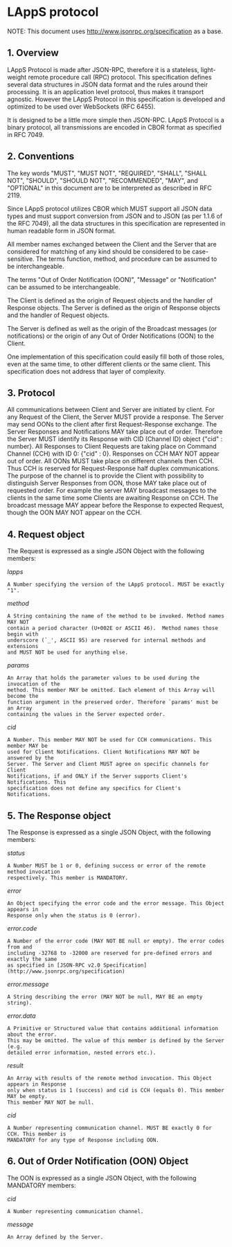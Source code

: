 # LAppS protocol

NOTE: This document uses http://www.jsonrpc.org/specification as a base. 

## 1. Overview

  LAppS Protocol is made after JSON-RPC, therefore it is a stateless, light-weight
remote procedure call (RPC) protocol. This specification defines several data 
structures in JSON data format and the rules around their processing. It is an 
application level protocol, thus makes it transport agnostic. However the LAppS
Protocol in this specification is developed and optimized to be used over 
WebSockets (RFC 6455).

  It is designed to be a little more simple then JSON-RPC. LAppS Protocol is a 
binary protocol, all transmissions are encoded in CBOR format as specified in 
RFC 7049.

## 2. Conventions

  The key words "MUST", "MUST NOT", "REQUIRED", "SHALL", "SHALL NOT", "SHOULD", 
"SHOULD NOT", "RECOMMENDED", "MAY", and "OPTIONAL" in this document are to be 
interpreted as described in RFC 2119.

  Since LAppS protocol utilizes CBOR which MUST support all JSON data types 
and must support conversion from JSON and to JSON (as per 1.1.6 of the RFC 7049), 
all the data structures in this specification are represented in human readable 
form in JSON format.


  All member names exchanged between the Client and the Server that are 
considered for matching of any kind should be considered to be case-sensitive. 
The terms function, method, and procedure can be assumed to be interchangeable.

  The terms "Out of Order Notification (OON)", "Message" or "Notification" can
be assumed to be interchangeable.

  The Client is defined as the origin of Request objects and the handler of 
Response objects. The Server is defined as the origin of Response objects
and the handler of Request objects. 

  The Server is defined as well as the origin of the Broadcast messages (or 
notifications) or the origin of any Out of Order Notifications (OON) to the Client.

  One implementation of this specification could easily fill both of those roles, 
even at the same time, to other different clients or the same client. This 
specification does not address that layer of complexity.

## 3. Protocol 
  All communications between Client and Server are initiated by client. For any 
Request of the Client, the Server MUST provide a response. The Server may send
OONs to the client after first Request-Response exchange. The Server Responses
and Notifications MAY take place out of order. Therefore the Server MUST 
identify its Response with CID (Channel ID) object {"cid" : number}. All 
Responses to Client Requests are taking place on Command Channel (CCH) with ID 0: 
{"cid" : 0}. Responses on CCH MAY NOT appear out of order. All OONs MUST take 
place on different channels then CCH. Thus CCH is reserved for Request-Response
half duplex communications. The purpose of the channel is to provide the Client 
with possibility to distinguish Server Responses from OON, those MAY take place 
out of requested order. For example the server  MAY broadcast messages to the 
clients in the  same time some Clients are awaiting Response on CCH. The 
broadcast message MAY appear before the Response to expected Request, though the
OON MAY NOT appear on the CCH. 


## 4. Request object

  The Request is expressed as a single JSON Object with the following members:

  *lapps*

    A Number specifying the version of the LAppS protocol. MUST be exactly "1".
  
  *method*

    A String containing the name of the method to be invoked. Method names MAY NOT
    contain a period character (U+002E or ASCII 46).  Method names those begin with
    underscore (`_', ASCII 95) are reserved for internal methods and extensions
    and MUST NOT be used for anything else.

  *params*

    An Array that holds the parameter values to be used during the invocation of the
    method. This member MAY be omitted. Each element of this Array will become the
    function argument in the preserved order. Therefore `params' must be an Array
    containing the values in the Server expected order.

  *cid*

    A Number. This member MAY NOT be used for CCH communications. This member MAY be
    used for Client Notifications. Client Notifications MAY NOT be answered by the
    Server. The Server and Client MUST agree on specific channels for Client
    Notifications, if and ONLY if the Server supports Client's Notifications. This
    specification does not define any specifics for Client's Notifications.

## 5. The Response object
  The Response is expressed as a single JSON Object, with the following members:

  *status*

    A Number MUST be 1 or 0, defining success or error of the remote method invocation
    respectively. This member is MANDATORY.

  *error*

    An Object specifying the error code and the error message. This Object appears in
    Response only when the status is 0 (error).

  *error.code*

    A Number of the error code (MAY NOT BE null or empty). The error codes from and
    including -32768 to -32000 are reserved for pre-defined errors and exactly the same
    as specified in [JSON-RPC v2.0 Specification](http://www.jsonrpc.org/specification)

  *error.message*

    A String describing the error (MAY NOT be null, MAY BE an empty string).

  *error.data*

    A Primitive or Structured value that contains additional information about the error.
    This may be omitted. The value of this member is defined by the Server (e.g.
    detailed error information, nested errors etc.).

  *result*

    An Array with results of the remote method invocation. This Object appears in Response
    only when status is 1 (success) and cid is CCH (equals 0). This member MAY be empty.
    This member MAY NOT be null.

  *cid*

    A Number representing communication channel. MUST BE exactly 0 for CCH. This member is
    MANDATORY for any type of Response including OON.

    
## 6. Out of Order Notification (OON) Object
  The OON is expressed as a single JSON Object, with the following MANDATORY 
members:

  *cid*

    A Number representing communication channel.

  *message*

    An Array defined by the Server.



